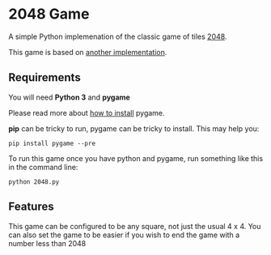 # 2048 Game

A simple Python implemenation of the classic game of tiles [2048](https://www.2048.org/).

This game is based on [another implementation](https://github.com/DBgirl/PyGames/blob/main/5_2048/2048.py).

## Requirements

You will need **Python 3** and **pygame**

Please read more about [how to install](https://www.pygame.org/wiki/GettingStarted) pygame.

**pip** can be tricky to run, pygame can be tricky to install. This may help you:

`pip install pygame --pre`

To run this game once you have python and pygame, run something like this in the command line:

`python 2048.py`

## Features

This game can be configured to be any square, not just the usual 4 x 4.
You can also set the game to be easier if you wish to end the game with a number less than 2048

